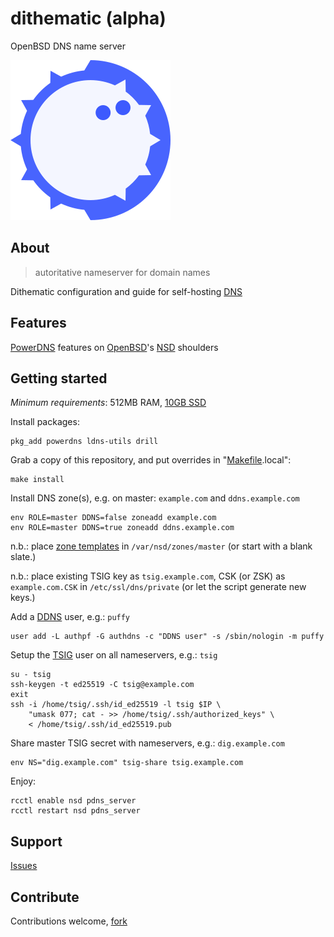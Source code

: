 # dithematic (alpha)

OpenBSD DNS name server

![Dithematic Logo](src/usr/local/share/doc/dithematic/dithematic-256x256.png)

## About
> autoritative nameserver for domain names

Dithematic configuration and guide for self-hosting [DNS](https://powerdns.org/dns-camel/)

## Features

[PowerDNS](https://doc.powerdns.com/authoritative/) features on [OpenBSD](https://github.com/openbsd/src/tree/master/usr.sbin/nsd)'s [NSD](https://man.openbsd.org/nsd.conf) shoulders

## Getting started

*Minimum requirements*: 512MB RAM, [10GB SSD](src/usr/local/share/doc/dithematic/disklabel)

Install packages:
```console
pkg_add powerdns ldns-utils drill
```

Grab a copy of this repository, and put overrides in "[Makefile](Makefile).local":
```console
make install
```

Install DNS zone(s), e.g. on master: `example.com` and `ddns.example.com`
```console
env ROLE=master DDNS=false zoneadd example.com
env ROLE=master DDNS=true zoneadd ddns.example.com
```

n.b.: place [zone templates](https://github.com/vedetta-com/dithematic/tree/master/src/usr/local/share/examples/dithematic) in `/var/nsd/zones/master` (or start with a blank slate.)

n.b.: place existing TSIG key as `tsig.example.com`, CSK (or ZSK) as `example.com.CSK` in `/etc/ssl/dns/private` (or let the script generate new keys.)

Add a [DDNS](https://tools.ietf.org/html/rfc2136) user, e.g.: `puffy`
```console
user add -L authpf -G authdns -c "DDNS user" -s /sbin/nologin -m puffy
```

Setup the [TSIG](https://tools.ietf.org/html/rfc2845) user on all nameservers, e.g.: `tsig`
```console
su - tsig
ssh-keygen -t ed25519 -C tsig@example.com
exit
ssh -i /home/tsig/.ssh/id_ed25519 -l tsig $IP \
	"umask 077; cat - >> /home/tsig/.ssh/authorized_keys" \
	< /home/tsig/.ssh/id_ed25519.pub
```

Share master TSIG secret with nameservers, e.g.: `dig.example.com`
```console
env NS="dig.example.com" tsig-share tsig.example.com
```

Enjoy:
```console
rcctl enable nsd pdns_server
rcctl restart nsd pdns_server
```

## Support
[Issues](https://github.com/vedetta-com/dithematic/issues)

## Contribute
Contributions welcome, [fork](https://github.com/vedetta-com/dithematic/fork)

